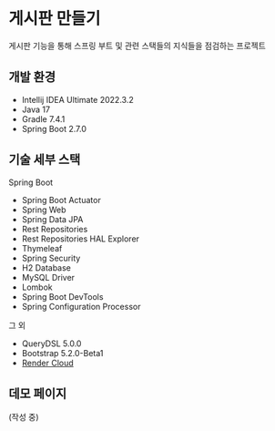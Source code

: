 # 게시판 만들기

게시판 기능을 통해 스프링 부트 및 관련 스택들의 지식들을 점검하는 프로젝트

## 개발 환경

* Intellij IDEA Ultimate 2022.3.2
* Java 17
* Gradle 7.4.1
* Spring Boot 2.7.0

## 기술 세부 스택

Spring Boot

* Spring Boot Actuator
* Spring Web
* Spring Data JPA
* Rest Repositories
* Rest Repositories HAL Explorer
* Thymeleaf
* Spring Security
* H2 Database
* MySQL Driver
* Lombok
* Spring Boot DevTools
* Spring Configuration Processor

그 외

* QueryDSL 5.0.0
* Bootstrap 5.2.0-Beta1
* [Render Cloud](https://render.com/)

## 데모 페이지

(작성 중)
